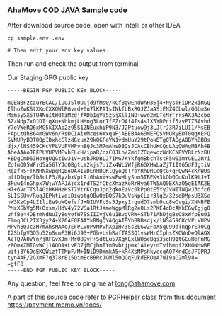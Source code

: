 ### AhaMove COD JAVA Sample code

After download source code, open with intelli or other IDEA

```
cp sample.env .env

# Then edit your env key values
```

Then run and check the output from terminal

Our Staging GPG public key

```
-----BEGIN PGP PUBLIC KEY BLOCK-----

mQENBFzczuYBCAC/iUGJSl0Uujd9fMs0/kCf8gwEndWhH36j4+NysTFiDP2xiRGQ
IlhoZwKStXKoCXXQWlRGvrd+6u7lKPAIsINkfLBxROJZJaASiENZ4Cbwl/G6bmSe
MsmsySXsTU4NuItWdTiMzdjfADb1gVa5z5jXllIN8+wvd2mLTeMrFrrsAX3A3cbo
5ZzNdpZxOJDIiqXu+NbkmjLHMng3LorTfFZrOAf4Is4s1X5YDPcif5zvPTZ5Avhd
Y7eVWeRQ6xMG5kIXAp2z95S1ZNEuxhiP9N3/J2Ptuow9j3LJlrJ3R7iLU11/MsEB
FApLtQh864mGWv6n/RsDCIAiWMces6WxqaPjABEBAAG0MEFQSVNURyBDT0QgKEFQ
SVNURyBDT0QpIDxhcGlzdGcuY29kQGFoYW1vdmUuY29tPokBTgQTAQgAOBYhBBBs
djx/lNS459CKcVPLVUPVMPvhBQJc3M7mAhsDBQsJCAcCBhUKCQgLAgQWAgMBAh4B
AheAAAoJEFPLVUPVMPvhFLcH/ipaR/czCQJLh/ZmbIZCqewozWdKCNBVYBLrNzBU
+EDgCmD63HoYgUQGtIwJ1V+UsbJkDBLJ7IMG7KYkfqmBbchTstF5w03mYGEL2RYi
ZofmQ05WFrd5a56lYJdQBgtLY2kjs7uiZx4WLiWfjR6GXHwLaZjT1It65dFJgtiV
Rgzfk5+TKNHNXwpqRQBoDA4IVDEnHDGKlQyoQqTroYRhDRCeQtG+qPQwN4cKnWUs
pftD1qn/lb8cLP3/RyzbxVpt9i0hAni+swPwHbySnm5IBEK+3kQb0OoKolK9tJ+I
8FuwI4nGhpx7WjwYAPJAjcx1rdTS2fCbcXhazXoRrHya6TW5AQ0EXNzO5gEIAK2E
H7+6VcTTSl4GxHKHHzHST7VtrKCquJpq2qkoEzVc0kPp0tE5YyJVNITNQwJ3dfc6
5LISSUv/RuqJEPktivdiDiwstgOBwQoBQS7kOuVsNpCLzr3lq2/32sqDMpsU3XSe
nW3KzCp4LI1liEe9uWQefsfJ+NIUVFcSs5Jpxy1rgudD7smb0cq8wOvgi/XNNBFE
PMzXGbVg5M+Qxsm/HdV4y72VSa1RtJXmeWgpMlRg2eOLs2PKE4cDcAKkEGwIgjg0
uhfBe44DBrmNdNuIy8eyefW7SSIIZvjV6u1BvgVRW+STb7iAbDjgBsO8xWfpEu01
Flmq3CL2TX3jy24+X20AEQEAAYkBNgQYAQgAIBYhBBBsdjx/lNS459CKcVPLVUPV
MPvhBQJc3M7mAhsMAAoJEFPLVUPVMPvhXpIH/3SsZEGvZFbX5qC99dTngprET0Cg
I2SbfpVGO5u52uScmF3Hi6J95+PGhvLshRafTAS3Q1vsWHrCIphsZKQWnDeQlAOX
AeTQ7AOVYn/jRFGvXJm+Mr089yF+SdtLu57XqXLxlWOoeBqs3scH91tGCuHePnMG
z8OmxZMIGvWCj1AODA+LvF37jMCjbnIYmBvbtjpmx1AieyrdTvfhmqf2XHONdwBP
uitj3Y69eEKQWizfTTMpF/M+INlD9DmmkA5+kR4XsMPshkyccqAO7KndCsJFOPRJ
tyn4AF/2GXmF7q378rE15QimEcBBRcJGMl50QGqFUkdEROeA7WI9aO2ml98=
=gfF8
-----END PGP PUBLIC KEY BLOCK-----

```

Any question, feel free to ping me at long@ahamove.com

A part of this source code refer to PGPHelper class from this document https://payment.momo.vn/docs/